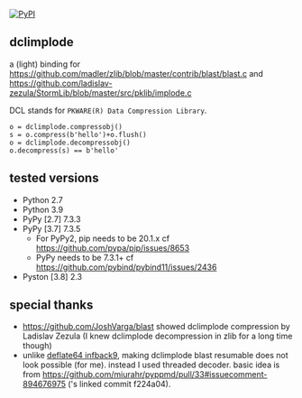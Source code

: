 [![PyPI](https://img.shields.io/pypi/v/dclimplode)](https://pypi.org/project/dclimplode/)

## dclimplode

a (light) binding for https://github.com/madler/zlib/blob/master/contrib/blast/blast.c and https://github.com/ladislav-zezula/StormLib/blob/master/src/pklib/implode.c

DCL stands for `PKWARE(R) Data Compression Library`.

```
o = dclimplode.compressobj()
s = o.compress(b'hello')+o.flush()
o = dclimplode.decompressobj()
o.decompress(s) == b'hello'
```

## tested versions

- Python 2.7
- Python 3.9
- PyPy [2.7] 7.3.3
- PyPy [3.7] 7.3.5
    - For PyPy2, pip needs to be 20.1.x cf https://github.com/pypa/pip/issues/8653
    - PyPy needs to be 7.3.1+ cf https://github.com/pybind/pybind11/issues/2436
- Pyston [3.8] 2.3

## special thanks

- https://github.com/JoshVarga/blast showed dclimplode compression by Ladislav Zezula (I knew dclimplode decompression in zlib for a long time though)
- unlike [deflate64 infback9](https://github.com/brianhelba/zipfile-deflate64/pull/18), making dclimplode blast resumable does not look possible (for me). instead I used threaded decoder. basic idea is from https://github.com/miurahr/pyppmd/pull/33#issuecomment-894676975 ('s linked commit f224a04).
